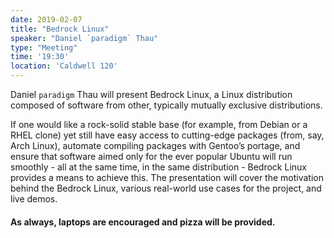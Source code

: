 ```yaml
---
date: 2019-02-07
title: "Bedrock Linux"
speaker: "Daniel `paradigm` Thau"
type: "Meeting"
time: '19:30'
location: 'Caldwell 120'
---
```


Daniel `paradigm` Thau will present Bedrock Linux, a Linux distribution composed of software from other, typically mutually exclusive distributions.

If one would like a rock-solid stable base (for example, from Debian or a RHEL clone) yet still have easy access to cutting-edge packages (from, say, Arch Linux), automate compiling packages with Gentoo’s portage, and ensure that software aimed only for the ever popular Ubuntu will run smoothly - all at the same time, in the same distribution - Bedrock Linux provides a means to achieve this. The presentation will cover the motivation behind the Bedrock Linux, various real-world use cases for the project, and live demos.  

#### As always, laptops are encouraged and pizza will be provided.
